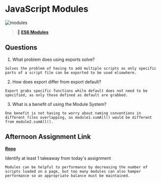 # JavaScript Modules

![modules](https://bcw.blob.core.windows.net/public/img/1015719031845190)

> **📖 [ES6 Modules](https://codeworksacademy.com/fs-student-guide/resources/wk3/01-Modules)**

## Questions

1. What problem does using exports solve?
```
Solves the problem of having to add multiple scripts as only specific parts of a script file can be exported to be used elsewhere.
```
2. How does export differ from export default?
```
Export grabs specific functions while default does not need to be specified, as only those defined as default are grabbed.
```
3. What is a benefit of using the Module System?
```
One benefit is not having to worry about naming conventions in different files overlapping, as module1.sumAll() would be different from module2.sumAll().
```
## Afternoon Assignment Link

**[Repo](https://github.com/coombsab/bcw-vending-machine)**

Identify at least 1 takeaway from today's assignment
```
Modules can be helpful to performance by decreasing the number of scripts loaded on a page, but too many modules can also hamper performance so an appropriate balance must be maintained.
```